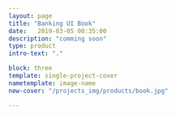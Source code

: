 ```yaml
---
layout: page
title: "Banking UI Book"
date:   2019-03-05 00:35:00
description: "comming soon"
type: product
intro-text: "."

block: three
template: single-project-cover
nametemplate: image-name
new-cover: "/projects_img/products/book.jpg"

---
```


